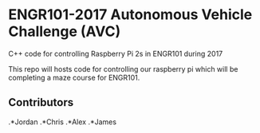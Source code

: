# ENGR101-2017 Autonomous Vehicle Challenge (AVC)

C++ code for controlling Raspberry Pi 2s in ENGR101 during 2017

This repo will hosts code for controlling our raspberry pi which will be completing a maze course for ENGR101.

## Contributors
.*Jordan
.*Chris
.*Alex
.*James


